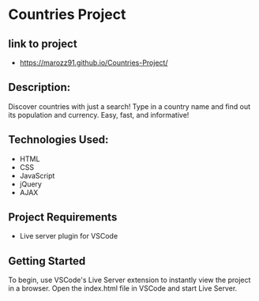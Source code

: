 # Countries Project
## link to project
- https://marozz91.github.io/Countries-Project/
  
## Description:
Discover countries with just a search! Type in a country name and find out its population and currency. Easy, fast, and informative!

## Technologies Used:
- HTML
- CSS
- JavaScript
- jQuery
- AJAX

## Project Requirements
- Live server plugin for VSCode

## Getting Started
To begin, use VSCode's Live Server extension to instantly view the project in a browser. Open the index.html file in VSCode and start Live Server.


